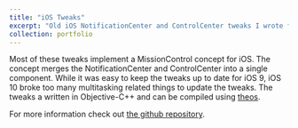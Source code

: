 ```yaml
---
title: "iOS Tweaks"
excerpt: "Old iOS NotificationCenter and ControlCenter tweaks I wrote for iOS 7 - 9.<br/><img style='width: 500px;' src='/images/ios_nc_cc_concept.png'>"
collection: portfolio
---
```


Most of these tweaks implement a MissionControl concept for iOS. The concept merges the NotificationCenter and ControlCenter into a single component. While it was easy to keep the tweaks up to date for iOS 9, iOS 10 broke too many multitasking related things to update the tweaks. The tweaks a written in Objective-C++ and can be compiled using [theos](https://github.com/theos/theos). 

For more information check out [the github repository](https://github.com/Schlaubischlump/iOSTweaks).